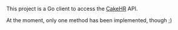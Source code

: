 This project is a Go client to access the [CakeHR](https://cake.hr) API.

At the moment, only one method has been implemented, though ;)
